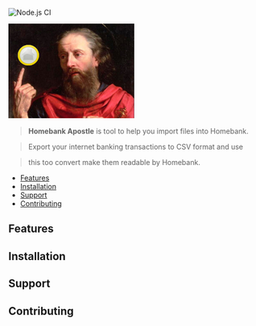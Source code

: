 ![Node.js CI](https://github.com/TimeBandit/homebank-apostle/workflows/Node.js%20CI/badge.svg)

![Homebank Apostle ](./header-small.png "Homebank Apostle")

> **Homebank Apostle** is tool to help you import files into Homebank.

> Export your internet banking transactions to CSV format and use

> this too convert make them readable by Homebank.

- [Features](#features)
- [Installation](#installation)
- [Support](#support)
- [Contributing](#contributing)

## Features

## Installation

## Support

## Contributing

